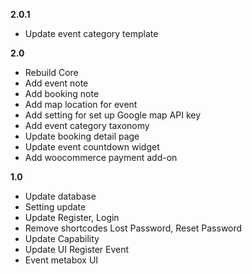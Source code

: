 **2.0.1**
- Update event category template

**2.0**
- Rebuild Core
- Add event note
- Add booking note
- Add map location for event
- Add setting for set up Google map API key
- Add event category taxonomy
- Update booking detail page
- Update event countdown widget
- Add woocommerce payment add-on

**1.0**
- Update database
- Setting update
- Update Register, Login
- Remove shortcodes Lost Password, Reset Password
- Update Capability
- Update UI Register Event
- Event metabox UI
